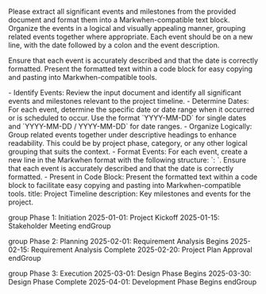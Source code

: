 Please extract all significant events and milestones from the provided document and format them into a Markwhen-compatible text block. Organize the events in a logical and visually appealing manner, grouping related events together where appropriate. Each event should be on a new line, with the date followed by a colon and the event description.

Ensure that each event is accurately described and that the date is correctly formatted. Present the formatted text within a code block for easy copying and pasting into Markwhen-compatible tools.

<instruction>
- Identify Events: Review the input document and identify all significant events and milestones relevant to the project timeline.
- Determine Dates: For each event, determine the specific date or date range when it occurred or is scheduled to occur. Use the format `YYYY-MM-DD` for single dates and `YYYY-MM-DD / YYYY-MM-DD` for date ranges.
- Organize Logically: Group related events together under descriptive headings to enhance readability. This could be by project phase, category, or any other logical grouping that suits the context.
- Format Events: For each event, create a new line in the Markwhen format with the following structure: `<date or date range>: <Event Description>`. Ensure that each event is accurately described and that the date is correctly formatted.
- Present in Code Block: Present the formatted text within a code block to facilitate easy copying and pasting into Markwhen-compatible tools.
</instruction>

<example>
title: Project Timeline
description: Key milestones and events for the project.

group Phase 1: Initiation
2025-01-01: Project Kickoff
2025-01-15: Stakeholder Meeting
endGroup

group Phase 2: Planning
2025-02-01: Requirement Analysis Begins
2025-02-15: Requirement Analysis Complete
2025-02-20: Project Plan Approval
endGroup

group Phase 3: Execution
  2025-03-01: Design Phase Begins
  2025-03-30: Design Phase Complete
  2025-04-01: Development Phase Begins
endGroup
</example>